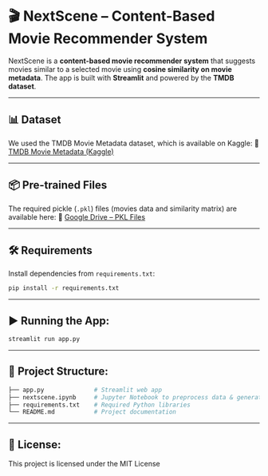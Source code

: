 # 🎬 NextScene – Content-Based Movie Recommender System

NextScene is a **content-based movie recommender system** that suggests movies similar to a selected movie using **cosine similarity on movie metadata**. The app is built with **Streamlit** and powered by the **TMDB dataset**.

---

## 📊 Dataset

We used the TMDB Movie Metadata dataset, which is available on Kaggle:
🔗 [TMDB Movie Metadata (Kaggle)](https://www.kaggle.com/datasets/tmdb/tmdb-movie-metadata)

---

## 📦 Pre-trained Files

The required pickle (`.pkl`) files (movies data and similarity matrix) are available here:
🔗 [Google Drive – PKL Files](https://drive.google.com/drive/folders/1yltB5Ieryo6mXRXafNA4eruwrEnE4Gag?usp=drive_link)

---

## 🛠️ Requirements

Install dependencies from `requirements.txt`:

```bash
pip install -r requirements.txt

```
--- 

## ▶️ Running the App:
```bash
streamlit run app.py
```
---

## 📂 Project Structure:
```bash
├── app.py              # Streamlit web app
├── nextscene.ipynb     # Jupyter Notebook to preprocess data & generate PKL files
├── requirements.txt    # Required Python libraries
└── README.md           # Project documentation
```
---

## 📜 License:

This project is licensed under the MIT License 
